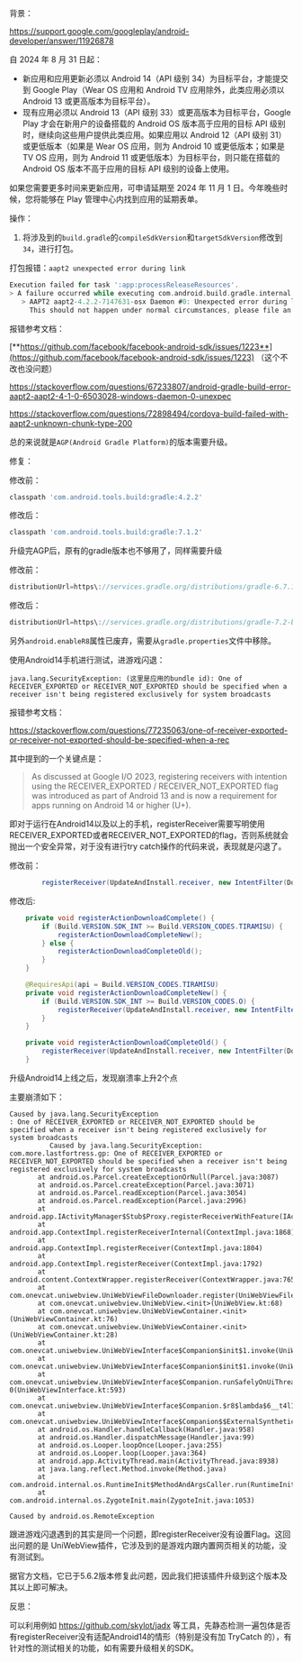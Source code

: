 背景：

https://support.google.com/googleplay/android-developer/answer/11926878

自 2024 年 8 月 31 日起：

- 新应用和应用更新必须以 Android 14（API 级别 34）为目标平台，才能提交到 Google Play（Wear OS 应用和 Android TV 应用除外，此类应用必须以 Android 13 或更高版本为目标平台）。
- 现有应用必须以 Android 13（API 级别 33）或更高版本为目标平台，Google Play 才会在新用户的设备搭载的 Android OS 版本高于应用的目标 API 级别时，继续向这些用户提供此类应用。如果应用以 Android 12（API 级别 31）或更低版本（如果是 Wear OS 应用，则为 Android 10 或更低版本；如果是 TV OS 应用，则为 Android 11 或更低版本）为目标平台，则只能在搭载的 Android OS 版本不高于应用的目标 API 级别的设备上使用。

如果您需要更多时间来更新应用，可申请延期至 2024 年 11 月 1 日。今年晚些时候，您将能够在 Play 管理中心内找到应用的延期表单。



操作：

1. 将涉及到的`build.gradle`的`compileSdkVersion`和`targetSdkVersion`修改到`34`，进行打包。

打包报错：`aapt2 unexpected error during link`

```groovy
Execution failed for task ':app:processReleaseResources'.
> A failure occurred while executing com.android.build.gradle.internal.res.LinkApplicationAndroidResourcesTask$TaskAction
   > AAPT2 aapt2-4.2.2-7147631-osx Daemon #0: Unexpected error during link, attempting to stop daemon.
     This should not happen under normal circumstances, please file an issue if it does.
```

报错参考文档：

[**https://github.com/facebook/facebook-android-sdk/issues/1223**](https://github.com/facebook/facebook-android-sdk/issues/1223) （这个不改也没问题）

https://stackoverflow.com/questions/67233807/android-gradle-build-error-aapt2-aapt2-4-1-0-6503028-windows-daemon-0-unexpec

https://stackoverflow.com/questions/72898494/cordova-build-failed-with-aapt2-unknown-chunk-type-200

总的来说就是`AGP(Android Gradle Platform)`的版本需要升级。

修复：

修改前：

```groovy
classpath 'com.android.tools.build:gradle:4.2.2'
```
修改后：
```groovy
classpath 'com.android.tools.build:gradle:7.1.2'
```

升级完AGP后，原有的gradle版本也不够用了，同样需要升级

修改前：

```groovy
distributionUrl=https\://services.gradle.org/distributions/gradle-6.7.1-bin.zip
```

修改后：

 ```groovy
 distributionUrl=https\://services.gradle.org/distributions/gradle-7.2-bin.zip
 ```

另外`android.enableR8`属性已废弃，需要从`gradle.properties`文件中移除。



使用Android14手机进行测试，进游戏闪退：

```
java.lang.SecurityException: (这里是应用的bundle id): One of RECEIVER_EXPORTED or RECEIVER_NOT_EXPORTED should be specified when a receiver isn't being registered exclusively for system broadcasts
```

报错参考文档：

https://stackoverflow.com/questions/77235063/one-of-receiver-exported-or-receiver-not-exported-should-be-specified-when-a-rec

其中提到的一个关键点是：

> As discussed at Google I/O 2023, registering receivers with intention using the RECEIVER_EXPORTED / RECEIVER_NOT_EXPORTED flag was introduced as part of Android 13 and is now a requirement for apps running on Android 14 or higher (U+).

即对于运行在Android14以及以上的手机，registerReceiver需要写明使用RECEIVER_EXPORTED或者RECEIVER_NOT_EXPORTED的flag，否则系统就会抛出一个安全异常，对于没有进行try catch操作的代码来说，表现就是闪退了。

修改前：

```java
        registerReceiver(UpdateAndInstall.receiver, new IntentFilter(DownloadManager.ACTION_DOWNLOAD_COMPLETE));
```

修改后:

```java
    private void registerActionDownloadComplete() {
        if (Build.VERSION.SDK_INT >= Build.VERSION_CODES.TIRAMISU) {
            registerActionDownloadCompleteNew();
        } else {
            registerActionDownloadCompleteOld();
        }
    }

    @RequiresApi(api = Build.VERSION_CODES.TIRAMISU)
    private void registerActionDownloadCompleteNew() {
        if (Build.VERSION.SDK_INT >= Build.VERSION_CODES.O) {
            registerReceiver(UpdateAndInstall.receiver, new IntentFilter(DownloadManager.ACTION_DOWNLOAD_COMPLETE), Context.RECEIVER_NOT_EXPORTED);
        }
    }

    private void registerActionDownloadCompleteOld() {
        registerReceiver(UpdateAndInstall.receiver, new IntentFilter(DownloadManager.ACTION_DOWNLOAD_COMPLETE));
    }

```

升级Android14上线之后，发现崩溃率上升2个点

主要崩溃如下：

```
Caused by java.lang.SecurityException
: One of RECEIVER_EXPORTED or RECEIVER_NOT_EXPORTED should be specified when a receiver isn't being registered exclusively for system broadcasts
          Caused by java.lang.SecurityException: com.more.lastfortress.gp: One of RECEIVER_EXPORTED or RECEIVER_NOT_EXPORTED should be specified when a receiver isn't being registered exclusively for system broadcasts
       at android.os.Parcel.createExceptionOrNull(Parcel.java:3087)
       at android.os.Parcel.createException(Parcel.java:3071)
       at android.os.Parcel.readException(Parcel.java:3054)
       at android.os.Parcel.readException(Parcel.java:2996)
       at android.app.IActivityManager$Stub$Proxy.registerReceiverWithFeature(IActivityManager.java:5684)
       at android.app.ContextImpl.registerReceiverInternal(ContextImpl.java:1868)
       at android.app.ContextImpl.registerReceiver(ContextImpl.java:1804)
       at android.app.ContextImpl.registerReceiver(ContextImpl.java:1792)
       at android.content.ContextWrapper.registerReceiver(ContextWrapper.java:765)
       at com.onevcat.uniwebview.UniWebViewFileDownloader.register(UniWebViewFileDownloader.kt:70)
       at com.onevcat.uniwebview.UniWebView.<init>(UniWebView.kt:68)
       at com.onevcat.uniwebview.UniWebViewContainer.<init>(UniWebViewContainer.kt:76)
       at com.onevcat.uniwebview.UniWebViewContainer.<init>(UniWebViewContainer.kt:28)
       at com.onevcat.uniwebview.UniWebViewInterface$Companion$init$1.invoke(UniWebViewInterface.kt:30)
       at com.onevcat.uniwebview.UniWebViewInterface$Companion$init$1.invoke(UniWebViewInterface.kt:28)
       at com.onevcat.uniwebview.UniWebViewInterface$Companion.runSafelyOnUiThread$lambda-0(UniWebViewInterface.kt:593)
       at com.onevcat.uniwebview.UniWebViewInterface$Companion.$r8$lambda$6__t4l1bsNDfkejCf664qhlG6vE()
       at com.onevcat.uniwebview.UniWebViewInterface$Companion$$ExternalSyntheticLambda1.run(:2)
       at android.os.Handler.handleCallback(Handler.java:958)
       at android.os.Handler.dispatchMessage(Handler.java:99)
       at android.os.Looper.loopOnce(Looper.java:255)
       at android.os.Looper.loop(Looper.java:364)
       at android.app.ActivityThread.main(ActivityThread.java:8938)
       at java.lang.reflect.Method.invoke(Method.java)
       at com.android.internal.os.RuntimeInit$MethodAndArgsCaller.run(RuntimeInit.java:572)
       at com.android.internal.os.ZygoteInit.main(ZygoteInit.java:1053)
        
Caused by android.os.RemoteException
```

跟进游戏闪退遇到的其实是同一个问题，即registerReceiver没有设置Flag。这回出问题的是 UniWebView插件，它涉及到的是游戏内跟内置网页相关的功能，没有测试到。



据官方文档，它已于5.6.2版本修复此问题，因此我们把该插件升级到这个版本及其以上即可解决。

反思：

可以利用例如  https://github.com/skylot/jadx  等工具，先静态检测一遍包体是否有registerReceiver没有适配Android14的情形（特别是没有加 TryCatch 的），有针对性的测试相关的功能，如有需要升级相关的SDK。

